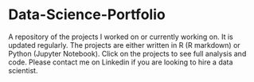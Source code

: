 # Data-Science-Portfolio
A repository of the projects I worked on or currently working on. It is updated regularly. The projects are either written in R (R markdown) or Python (Jupyter Notebook). Click on the projects to see full analysis and code.  Please contact me on Linkedin if you are looking to hire a data scientist.
